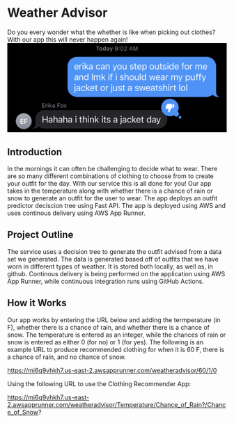 # Weather Advisor

Do you every wonder what the whether is like when picking out clothes? With our app this will never happen again!
![Word Cloud](/Images/Text.png)

## Introduction
In the mornings it can often be challenging to decide what to wear. There are so many different combinations of clothing to choose from to create your outfit for the day. With our service this is all done for you! Our app takes in the temperature along with whether there is a chance of rain or snow to generate an outfit for the user to wear. The app deploys an outfit predictor deciscion tree using Fast API. The app is deployed using AWS and uses continous delivery using AWS App Runner.

## Project Outline
The service uses a decision tree to generate the outfit advised from a data set we generated. The data is generated based off of outfits that we have worn in different types of weather. It is stored both locally, as well as, in github. Continous delivery is being performed on the application using AWS App Runner, while continuous integration runs using GitHub Actions.

## How it Works
Our app works by entering the URL below and adding the termperature (in F), whether there is a chance of rain, and whether there is a chance of snow. The temperature is entered as an integer, while the chances of rain or snow is entered as either 0 (for no) or 1 (for yes). The following is an example URL to produce recommended clothing for when it is 60 F, there is a chance of rain, and no chance of snow.

https://mi6q9vhkh7.us-east-2.awsapprunner.com/weatheradvisor/60/1/0

Using the following URL to use the Clothing Recommender App:

https://mi6q9vhkh7.us-east-2.awsapprunner.com/weatheradvisor/Temperature/Chance_of_Rain?/Chance_of_Snow?
